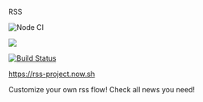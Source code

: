 RSS

![Node CI](https://github.com/YuriySho/project-lvl3-s452/workflows/Node%20CI/badge.svg)

<a href="https://codeclimate.com/github/YuriySho/project-lvl3-s452/maintainability"><img src="https://api.codeclimate.com/v1/badges/a83e29393165de0880a1/maintainability" /></a>

[![Build Status](https://travis-ci.org/YuriySho/project-lvl3-s452.svg?branch=master)](https://travis-ci.org/YuriySho/project-lvl3-s452)


https://rss-project.now.sh

Customize your own rss flow! Check all news you need!
